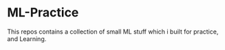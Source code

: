 # ML-Practice
This repos contains a collection of small ML stuff which i built for practice, and Learning.
